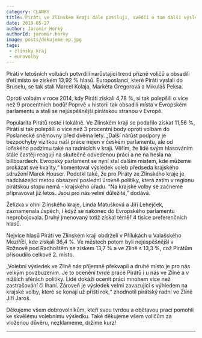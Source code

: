 ```yaml
---
category: CLANKY
title: Piráti ve Zlínském kraji dále posilují, svědčí o tom další výsledek voleb
date: 2019-05-27
author: Jaromír Horký
authorId: jaromir.horky
image: posts/dekujeme-ep.jpg   
tags: 
 - zlinsky kraj
 - eurovolby
---
```

Piráti v letošních volbách potvrdili narůstající trend přízně voličů a obsadili třetí místo se ziskem 13,92 % hlasů. Europoslanci, které Piráti vyslali do Bruselu, se tak stali Marcel Kolaja, Markéta Gregorová a Mikuláš Peksa.

Oproti volbám v roce 2014, kdy Piráti získali 4,78 %, si tak polepšili o více než 9 procentních bodů! Poprvé v historii tak obsadili místa v Evropském parlamentu a stali se nejúspěšnější pirátskou stranou v Evropě.

Popularita Pirátů roste i lokálně. Ve Zlínském kraji se podařilo získat 11,56 %, Piráti si tak polepšili o více než 3 procentní body oproti volbám do Poslanecké sněmovny před dvěma lety. „Další nárůst podpory je bezpochyby vizitkou naší práce nejen v českém parlamentu, ale od loňského podzimu také na radnicích v kraji. Věřím, že lidé svým hlasováním stále častěji reagují na skutečně odvedenou práci a ne na hesla na billboardech. Evropský parlament se nyní stal dalším místem, kde můžeme prokázat své kvality,“ komentoval výsledek voleb předseda krajského sdružení Marek Houser. Podotkl také, že pro Piráty ze Zlínského kraje je nadcházející metou obsazení poslední úrovně politiky, která zatím v regionu pirátskou stopu nemá - krajského úřadu. “Na krajské volby se začneme připravovat již letos. Jsou pro nás velmi důležité,” dodává.

Želízka v ohni Zlínského kraje, Linda Matušková a Jiří Lehejček, zaznamenala úspěch, i když se nakonec do Evropského parlamentu neprobojovala. Druhý jmenovaný totiž získal téměř 4 tisíce preferenčních hlasů.

Nejvíce hlasů Piráti ve Zlínském kraji obdrželi v Přílukách u Valašského Meziříčí, kde získali 36,4 %. Ve městech potom byli nejúspěšnější v Rožnově pod Radhoštěm se ziskem 13,7 % a ve Zlíně s 13,3 %, což Pirátům přisoudilo celkové 2. místo.

„Volební výsledek ve Zlíně nás příjemně překvapil a druhé místo je pro nás velkým povzbuzením. Je to ocenění tvrdé práce Pirátů i u nás ve Zlíně a v nižších sférách politiky. Lidé dokáží ocenit práci mnohem více než zastrašování či lhaní. Zároveň je výsledek velmi zavazující s výhledem na krajské volby, které se konají už příští rok,“ zhodnotil pirátský radní ve Zlíně Jiří Jaroš.

Děkujeme všem dobrovolníkům, kteří svou tvrdou a obětavou prací pomohli ke skvělému volebnímu výsledku. Také děkujeme všem voličům za vloženou důvěru, nezklameme, držíme kurz!

- - -
